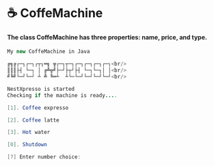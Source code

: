  # ☕ CoffeMachine

 #### The class CoffeMachine has three properties: name, price, and type.


```java
My new CoffeMachine in Java

╔╗╔┌─┐┌─┐┌┬┐═╗ ╦┌─┐┬─┐┌─┐┌─┐┌─┐┌─┐<br/>
║║║├┤ └─┐ │ ╔╩╦╝├─┘├┬┘├┤ └─┐└─┐│ │<br/>
╝╚╝└─┘└─┘ ┴ ╩ ╚═┴  ┴└─└─┘└─┘└─┘└─┘<br/>

NestXpresso is started
Checking if the machine is ready....

[1]. Coffee expresso

[2]. Coffee latte

[3]. Hot water

[0]. Shutdown

[?] Enter number choice: 

```
